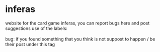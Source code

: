 # inferas
website for the card game inferas, you can report bugs here and post suggestions
use of the labels:<br/>                                                                                                                  
bug: if you found something that you think is not suppost to happen / be their post under this tag

